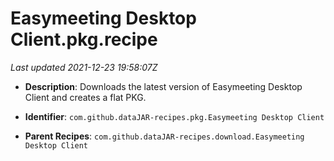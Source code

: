 # Easymeeting Desktop Client.pkg.recipe

_Last updated 2021-12-23 19:58:07Z_

- **Description**: Downloads the latest version of Easymeeting Desktop Client and creates a flat PKG.

- **Identifier**: `com.github.dataJAR-recipes.pkg.Easymeeting Desktop Client`

- **Parent Recipes**: `com.github.dataJAR-recipes.download.Easymeeting Desktop Client`